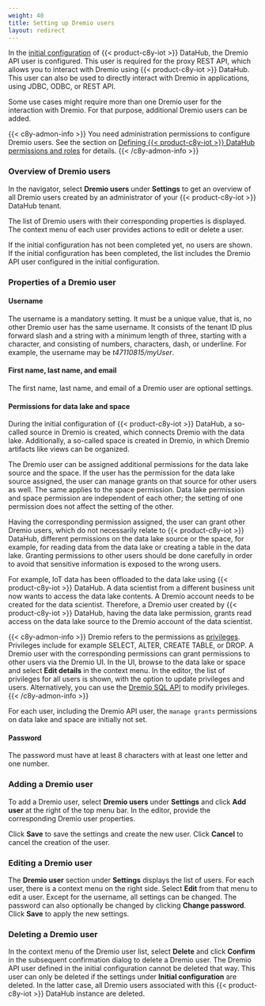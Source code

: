 ```yaml
---
weight: 40
title: Setting up Dremio users
layout: redirect
---
```


In the [initial configuration](/datahub/setting-up-datahub/#setting-up-initial-configuration) of {{< product-c8y-iot >}} DataHub, the Dremio API user is configured. This user is required for the proxy REST API, which allows you to interact with Dremio using {{< product-c8y-iot >}} DataHub. This user can also be used to directly interact with Dremio in applications, using JDBC, ODBC, or REST API.

Some use cases might require more than one Dremio user for the interaction with Dremio. For that purpose, additional Dremio users can be added.

{{< c8y-admon-info >}}
You need administration permissions to configure Dremio users. See the section on [Defining {{< product-c8y-iot >}} DataHub permissions and roles](/datahub/setting-up-datahub#defining-permissions) for details.
{{< /c8y-admon-info >}}

### Overview of Dremio users
In the navigator, select **Dremio users** under **Settings** to get an overview of all Dremio users created by an administrator of your {{< product-c8y-iot >}} DataHub tenant.

The list of Dremio users with their corresponding properties is displayed. The context menu of each user provides actions to edit or delete a user.

If the initial configuration has not been completed yet, no users are shown. If the initial configuration has been completed, the list includes the Dremio API user configured in the initial configuration.

### Properties of a Dremio user

#### Username
The username is a mandatory setting. It must be a unique value, that is, no other Dremio user has the same username. It consists of the tenant ID plus forward slash and a string with a minimum length of three, starting with a character, and consisting of numbers, characters, dash, or underline. For example, the username may be *t47110815/myUser*.

#### First name, last name, and email
The first name, last name, and email of a Dremio user are optional settings.

#### Permissions for data lake and space
During the initial configuration of {{< product-c8y-iot >}} DataHub, a so-called source in Dremio is created, which connects Dremio with the data lake. Additionally, a so-called space is created in Dremio, in which Dremio artifacts like views can be organized.

The Dremio user can be assigned additional permissions for the data lake source and the space. If the user has the permission for the data lake source assigned, the user can manage grants on that source for other users as well. The same applies to the space permission. Data lake permission and space permission are independent of each other; the setting of one permission does not affect the setting of the other.

Having the corresponding permission assigned, the user can grant other Dremio users, which do not necessarily relate to {{< product-c8y-iot >}} DataHub, different permissions on the data lake source or the space, for example, for reading data from the data lake or creating a table in the data lake. Granting permissions to other users should be done carefully in order to avoid that sensitive information is exposed to the wrong users. 

For example, IoT data has been offloaded to the data lake using {{< product-c8y-iot >}} DataHub. A data scientist from a different business unit now wants to access the data lake contents. A Dremio account needs to be created for the data scientist. Therefore, a Dremio user created by {{< product-c8y-iot >}} DataHub, having the data lake permission, grants read access on the data lake source to the Dremio account of the data scientist. 

{{< c8y-admon-info >}}
Dremio refers to the permissions as [privileges](https://docs.dremio.com/current/sonar/security/rbac/privileges/). Privileges include for example SELECT, ALTER, CREATE TABLE, or DROP. A Dremio user with the corresponding permissions can grant permissions to other users via the Dremio UI. In the UI, browse to the data lake or space and select **Edit details** in the context menu. In the editor, the list of privileges for all users is shown, with the option to update privileges and users. Alternatively, you can use the [Dremio SQL API](https://docs.dremio.com/current/reference/sql/commands/rbac) to modify privileges.
{{< /c8y-admon-info >}}

For each user, including the Dremio API user, the `manage grants` permissions on data lake and space are initially not set.

#### Password
The password must have at least 8 characters with at least one letter and one number. 

### Adding a Dremio user
To add a Dremio user, select **Dremio users** under **Settings** and click **Add user** at the right of the top menu bar. In the editor, provide the corresponding Dremio user properties.

Click **Save** to save the settings and create the new user. Click **Cancel** to cancel the creation of the user.

### Editing a Dremio user
The **Dremio user** section under **Settings** displays the list of users. For each user, there is a context menu on the right side. Select **Edit** from that menu to edit a user. Except for the username, all settings can be changed. The password can also optionally be changed by clicking **Change password**. Click **Save** to apply the new settings.

### Deleting a Dremio user
In the context menu of the Dremio user list, select **Delete** and click **Confirm** in the subsequent confirmation dialog to delete a Dremio user. The Dremio API user defined in the initial configuration cannot be deleted that way. This user can only be deleted if the settings under **Initial configuration** are deleted. In the latter case, all Dremio users associated with this {{< product-c8y-iot >}} DataHub instance are deleted.
